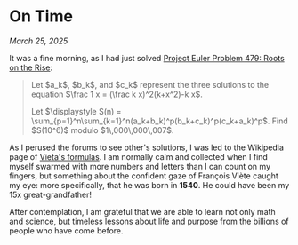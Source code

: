 # On Time
*March 25, 2025*

It was a fine morning, as I had just solved [Project Euler Problem 479: Roots on the Rise](https://projecteuler.net/problem=479):

> <p>Let $a_k$, $b_k$, and $c_k$ represent the three solutions to the equation $\frac 1 x = (\frac k x)^2(k+x^2)-k x$.</p>
> <p>Let $\displaystyle S(n) = \sum_{p=1}^n\sum_{k=1}^n(a_k+b_k)^p(b_k+c_k)^p(c_k+a_k)^p$. Find $S(10^6)$ modulo $1\,000\,000\,007$.</p>

As I perused the forums to see other's solutions, I was led to the Wikipedia page of 
[Vieta's formulas](https://en.wikipedia.org/wiki/Vieta%27s_formulas). I am normally calm and collected when I find myself 
swarmed with more numbers and letters than I 
can count on my fingers, but something about the confident gaze of François Viète caught my eye: 
more specifically, that he was born in **1540**. He could have been my 15x great-grandfather!

After contemplation, I am grateful that we are able to learn not only math and science, but timeless lessons about life
and purpose from the billions of people who have come before.